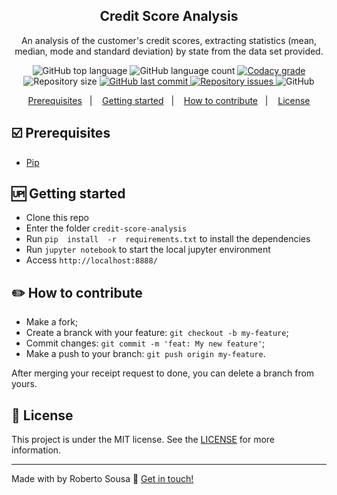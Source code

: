 
<h2 align="center">
	Credit Score Analysis
</h2>

<p align="center">
An analysis of the customer's credit scores, extracting statistics (mean, median, mode and standard deviation) by state from the data set provided.
</p>
<p align="center">
  <img alt="GitHub top language" src="https://img.shields.io/github/languages/top/robertosousa1/credit-score-analysis.svg">
  
  <img alt="GitHub language count" src="https://img.shields.io/github/languages/count/robertosousa1/credit-score-analysis.svg">
  
  <a href="https://www.codacy.com/app/robertosousa1/credit-score-analysis?utm_source=github.com&amp;utm_medium=referral&amp;utm_content=robertosousa1/credit-score-analysis&amp;utm_campaign=Badge_Grade">
    <img alt="Codacy grade" src="https://img.shields.io/codacy/grade/70c8e79c83b442278f6c276ebf117ae4.svg">
  </a>

  
  <img alt="Repository size" src="https://img.shields.io/github/repo-size/robertosousa1/credit-score-analysis.svg">
  <a href="https://github.com/robertosousa1/credit-score-analysis/commits/master">
    <img alt="GitHub last commit" src="https://img.shields.io/github/last-commit/robertosousa1/credit-score-analysis.svg">
  </a>
  
  <a href="https://github.com/robertosousa1/credit-score-analysis/issues">
    <img alt="Repository issues" src="https://img.shields.io/github/issues/robertosousa1/credit-score-analysis.svg">
  </a>

  <img alt="GitHub" src="https://img.shields.io/github/license/robertosousa1/credit-score-analysis.svg">   
</p>

<p align="center">
  <a href="#ballot_box_with_check-prerequisites">Prerequisites</a>&nbsp;&nbsp;&nbsp;|&nbsp;&nbsp;&nbsp;
    <a href="#up-getting-started">Getting started</a>&nbsp;&nbsp;&nbsp;|&nbsp;&nbsp;&nbsp;
  <a href="#pencil2-how-to-contribute">How to contribute</a>&nbsp;&nbsp;&nbsp;|&nbsp;&nbsp;&nbsp;
  <a href="#memo-license">License</a>
</p>

## [](#prerequisites):ballot_box_with_check: Prerequisites
-   [Pip](https://pypi.org/project/pip/)

## [](#getting-started):up: Getting started

-   Clone this repo
-  Enter the folder `credit-score-analysis`
-  Run `pip  install  -r  requirements.txt` to install the dependencies
-  Run  `jupyter notebook`  to start the local jupyter environment
-  Access  `http://localhost:8888/`

## [](#how-to-contribute):pencil2: How to contribute

-   Make a fork;
-   Create a branck with your feature:  `git checkout -b my-feature`;
-   Commit changes:  `git commit -m 'feat: My new feature'`;
-   Make a push to your branch:  `git push origin my-feature`.

After merging your receipt request to done, you can delete a branch from yours.

## [](#license):memo: License
This project is under the MIT license. See the [LICENSE](https://github.com/robertosousa1/credit-score-analysis/blob/master/LICENSE) for more information.

----------

Made with by Roberto Sousa  👋  [Get in touch!](https://www.linkedin.com/in/robertosousa01/)
